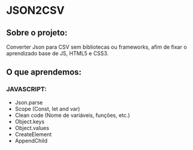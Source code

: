 # JSON2CSV

## Sobre o projeto:
Converter Json para CSV sem bibliotecas ou frameworks, afim de fixar o aprendizado base de JS, HTML5 e CSS3.

## O que aprendemos:

### JAVASCRIPT:
- Json.parse
- Scope (Const, let and var)
- Clean code (Nome de variáveis, funções, etc.)
- Object.keys
- Object.values
- CreateElement
- AppendChild

